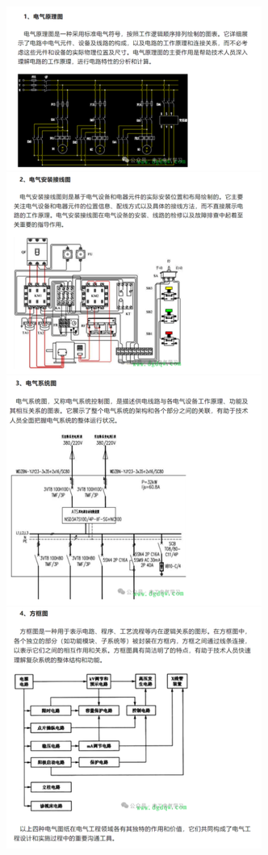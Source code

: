 
![](../readme.assets/Pasted%20image%2020241221211402.png)
![](../readme.assets/Pasted%20image%2020241221211411.png)
![](../readme.assets/Pasted%20image%2020241221211418.png)
![](../readme.assets/Pasted%20image%2020241221211425.png)




